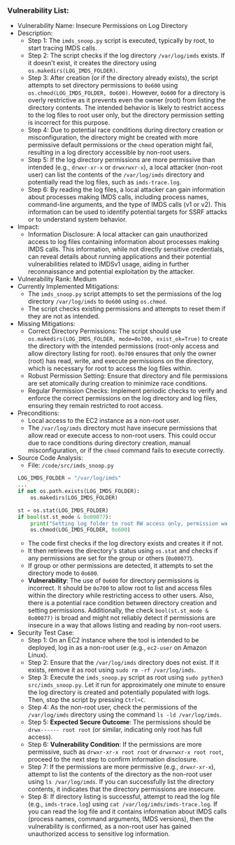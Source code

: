 ### Vulnerability List:

- Vulnerability Name: Insecure Permissions on Log Directory
- Description:
    - Step 1: The `imds_snoop.py` script is executed, typically by root, to start tracing IMDS calls.
    - Step 2: The script checks if the log directory `/var/log/imds` exists. If it doesn't exist, it creates the directory using `os.makedirs(LOG_IMDS_FOLDER)`.
    - Step 3: After creation (or if the directory already exists), the script attempts to set directory permissions to `0o600` using `os.chmod(LOG_IMDS_FOLDER, 0o600)`. However, `0o600` for a directory is overly restrictive as it prevents even the owner (root) from listing the directory contents. The intended behavior is likely to restrict access to the log files to root user only, but the directory permission setting is incorrect for this purpose.
    - Step 4: Due to potential race conditions during directory creation or misconfiguration, the directory might be created with more permissive default permissions or the `chmod` operation might fail, resulting in a log directory accessible by non-root users.
    - Step 5: If the log directory permissions are more permissive than intended (e.g., `drwxr-xr-x` or `drwxrwxr-x`), a local attacker (non-root user) can list the contents of the `/var/log/imds` directory and potentially read the log files, such as `imds-trace.log`.
    - Step 6: By reading the log files, a local attacker can gain information about processes making IMDS calls, including process names, command-line arguments, and the type of IMDS calls (v1 or v2). This information can be used to identify potential targets for SSRF attacks or to understand system behavior.
- Impact:
    - Information Disclosure: A local attacker can gain unauthorized access to log files containing information about processes making IMDS calls. This information, while not directly sensitive credentials, can reveal details about running applications and their potential vulnerabilities related to IMDSv1 usage, aiding in further reconnaissance and potential exploitation by the attacker.
- Vulnerability Rank: Medium
- Currently Implemented Mitigations:
    - The `imds_snoop.py` script attempts to set the permissions of the log directory `/var/log/imds` to `0o600` using `os.chmod`.
    - The script checks existing permissions and attempts to reset them if they are not as intended.
- Missing Mitigations:
    - Correct Directory Permissions: The script should use `os.makedirs(LOG_IMDS_FOLDER, mode=0o700, exist_ok=True)` to create the directory with the intended permissions (root-only access and allow directory listing for root). `0o700` ensures that only the owner (root) has read, write, and execute permissions on the directory, which is necessary for root to access the log files within.
    - Robust Permission Setting: Ensure that directory and file permissions are set atomically during creation to minimize race conditions.
    - Regular Permission Checks: Implement periodic checks to verify and enforce the correct permissions on the log directory and log files, ensuring they remain restricted to root access.
- Preconditions:
    - Local access to the EC2 instance as a non-root user.
    - The `/var/log/imds` directory must have insecure permissions that allow read or execute access to non-root users. This could occur due to race conditions during directory creation, manual misconfiguration, or if the `chmod` command fails to execute correctly.
- Source Code Analysis:
    - File: `/code/src/imds_snoop.py`
    ```python
    LOG_IMDS_FOLDER = "/var/log/imds"
    ...
    if not os.path.exists(LOG_IMDS_FOLDER):
        os.makedirs(LOG_IMDS_FOLDER)

    st = os.stat(LOG_IMDS_FOLDER)
    if bool(st.st_mode & 0o00077):
        print("Setting log folder to root RW access only, permission was: " + str(oct(st.st_mode & 0o00777)))
        os.chmod(LOG_IMDS_FOLDER, 0o600)
    ```
    - The code first checks if the log directory exists and creates it if not.
    - It then retrieves the directory's status using `os.stat` and checks if any permissions are set for the group or others (`0o00077`).
    - If group or other permissions are detected, it attempts to set the directory mode to `0o600`.
    - **Vulnerability**: The use of `0o600` for directory permissions is incorrect. It should be `0o700` to allow root to list and access files within the directory while restricting access to other users. Also, there is a potential race condition between directory creation and setting permissions. Additionally, the check `bool(st.st_mode & 0o00077)` is broad and might not reliably detect if permissions are insecure in a way that allows listing and reading by non-root users.
- Security Test Case:
    - Step 1: On an EC2 instance where the tool is intended to be deployed, log in as a non-root user (e.g., `ec2-user` on Amazon Linux).
    - Step 2: Ensure that the `/var/log/imds` directory does not exist. If it exists, remove it as root using `sudo rm -rf /var/log/imds`.
    - Step 3: Execute the `imds_snoop.py` script as root using `sudo python3 src/imds_snoop.py`. Let it run for approximately one minute to ensure the log directory is created and potentially populated with logs. Then, stop the script by pressing `Ctrl+C`.
    - Step 4: As the non-root user, check the permissions of the `/var/log/imds` directory using the command `ls -ld /var/log/imds`.
    - Step 5: **Expected Secure Outcome**: The permissions should be `drwx------ root root` (or similar, indicating only root has full access).
    - Step 6: **Vulnerability Condition**: If the permissions are more permissive, such as `drwxr-xr-x root root` or `drwxrwxr-x root root`, proceed to the next step to confirm information disclosure.
    - Step 7: If the permissions are more permissive (e.g., `drwxr-xr-x`), attempt to list the contents of the directory as the non-root user using `ls /var/log/imds`. If you can successfully list the directory contents, it indicates that the directory permissions are insecure.
    - Step 8: If directory listing is successful, attempt to read the log file (e.g., `imds-trace.log`) using `cat /var/log/imds/imds-trace.log`. If you can read the log file and it contains information about IMDS calls (process names, command arguments, IMDS versions), then the vulnerability is confirmed, as a non-root user has gained unauthorized access to sensitive log information.